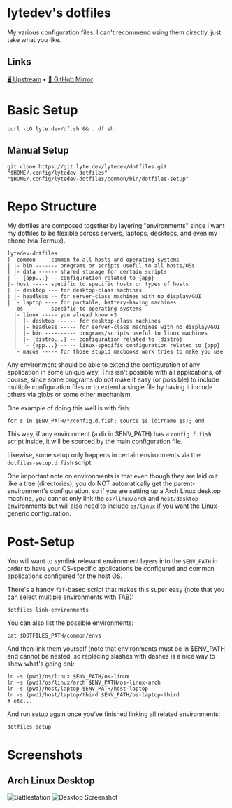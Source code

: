 # lytedev's dotfiles

My various configuration files. I can't recommend using them directly, just
take what you like.

## Links

[🖥️ Upstream][upstream] • [🐙 GitHub Mirror][github]

# Basic Setup

    curl -LO lyte.dev/df.sh && . df.sh

## Manual Setup

    git clone https://git.lyte.dev/lytedev/dotfiles.git "$HOME/.config/lytedev-dotfiles"
    "$HOME/.config/lytedev-dotfiles/common/bin/dotfiles-setup"

# Repo Structure

My dotfiles are composed together by layering "environments" since I want my dotfiles to be flexible across servers, laptops, desktops, and even my phone (via Termux).

    lytedev-dotfiles
    |- common --- common to all hosts and operating systems
    | |- bin ------- programs or scripts useful to all hosts/OSs
    | |- data ------ shared storage for certain scripts
    | `- {app...} -- configuration related to {app}
    |- host ----- specific to specific hosts or types of hosts
    | |- desktop --- for desktop-class machines
    | |- headless -- for server-class machines with no display/GUI
    | `- laptop ---- for portable, battery-having machines
    `- os ------- specific to operating systems
      |- linux ----- you alread know <3
      |  |- desktop ------ for desktop-class machines
      |  |- headless ----- for server-class machines with no display/GUI
      |  |- bin ---------- programs/scripts useful to linux machines
      |  |- {distro...} -- configuration related to {distro}
      |  `- {app...} ----- linux-specific configuration related to {app}
      `- macos ----- for those stupid macbooks work tries to make you use

Any environment should be able to extend the configuration of any application
in some unique way. This isn't possible with all applications, of course, since
some programs do not make it easy (or possible) to include multiple
configuration files or to extend a single file by having it include others via
globs or some other mechanism.

One example of doing this well is with fish:

    for s in $ENV_PATH/*/config.d.fish; source $s (dirname $s); end

This way, if any environment (a dir in $ENV_PATH) has a `config.f.fish` script
inside, it will be sourced by the main configuration file.

Likewise, some setup only happens in certain environments via the
`dotfiles-setup.d.fish` script.

One important note on environments is that even though they are laid out like
a tree (directories), you do NOT automatically get the parent-environment's
configuration, so if you are setting up a Arch Linux desktop machine, you
cannot only link the `os/linux/arch` and `host/desktop` environments but will
also need to include `os/linux` if you want the Linux-generic configuration.

# Post-Setup

You will want to symlink relevant environment layers into the `$ENV_PATH` in
order to have your OS-specific applications be configured and common
applications configured for the host OS.

There's a handy `fzf`-based script that makes this super easy (note that you
can select multiple environments with TAB):

    dotfiles-link-environments

You can also list the possible environments:

    cat $DOTFILES_PATH/common/envs

And then link them yourself (note that environments must be in $ENV_PATH and
cannot be nested, so replacing slashes with dashes is a nice way to show what's
going on):

    ln -s (pwd)/os/linux $ENV_PATH/os-linux
    ln -s (pwd)/os/linux/arch $ENV_PATH/os-linux-arch
    ln -s (pwd)/host/laptop $ENV_PATH/host-laptop
    ln -s (pwd)/host/laptop/third $ENV_PATH/os-laptop-third
    # etc...

And run setup again once you've finished linking all related environments:

    dotfiles-setup

# Screenshots

## Arch Linux Desktop

![Battlestation][battlestation-photo]
![Desktop Screenshot][desktop-screenshot]

[upstream]: https://git.faceless.lytedev.io/lytedev/dotfiles
[github]: https://github.com/lytedev/dotfiles
[desktop-screenshot]: https://files.lyte.dev/unix/desktop-screenshot.png
[battlestation-photo]: https://files.lyte.dev/unix/battlestation.jpg
